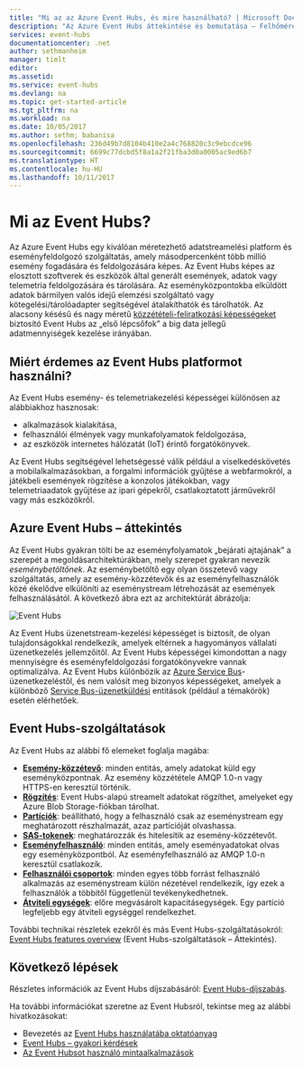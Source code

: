 ```yaml
---
title: "Mi az az Azure Event Hubs, és mire használható? | Microsoft Docs"
description: "Az Azure Event Hubs áttekintése és bemutatása – Felhőméretű telemetriaadat-feldolgozás webhelyekről, alkalmazásokból és eszközökről származó adatok esetén"
services: event-hubs
documentationcenter: .net
author: sethmanheim
manager: timlt
editor: 
ms.assetid: 
ms.service: event-hubs
ms.devlang: na
ms.topic: get-started-article
ms.tgt_pltfrm: na
ms.workload: na
ms.date: 10/05/2017
ms.author: sethm; babanisa
ms.openlocfilehash: 236d49b7d8104b410e2a4c768820c3c9ebcdce96
ms.sourcegitcommit: 6699c77dcbd5f8a1a2f21fba3d0a0005ac9ed6b7
ms.translationtype: HT
ms.contentlocale: hu-HU
ms.lasthandoff: 10/11/2017
---
```

# <a name="what-is-event-hubs"></a>Mi az Event Hubs?

Az Azure Event Hubs egy kiválóan méretezhető adatstreamelési platform és eseményfeldolgozó szolgáltatás, amely másodpercenként több millió esemény fogadására és feldolgozására képes. Az Event Hubs képes az elosztott szoftverek és eszközök által generált események, adatok vagy telemetria feldolgozására és tárolására. Az eseményközpontokba elküldött adatok bármilyen valós idejű elemzési szolgáltató vagy kötegelési/tárolóadapter segítségével átalakíthatók és tárolhatók. Az alacsony késésű és nagy méretű [közzétételi-feliratkozási képességeket](/biztalk/core/publish-and-subscribe-architecture) biztosító Event Hubs az „első lépcsőfok” a big data jellegű adatmennyiségek kezelése irányában.

## <a name="why-use-event-hubs"></a>Miért érdemes az Event Hubs platformot használni?

Az Event Hubs esemény- és telemetriakezelési képességei különösen az alábbiakhoz hasznosak:

* alkalmazások kialakítása,
* felhasználói élmények vagy munkafolyamatok feldolgozása,
* az eszközök internetes hálózatát (IoT) érintő forgatókönyvek.

Az Event Hubs segítségével lehetségessé válik például a viselkedéskövetés a mobilalkalmazásokban, a forgalmi információk gyűjtése a webfarmokról, a játékbeli események rögzítése a konzolos játékokban, vagy telemetriaadatok gyűjtése az ipari gépekről, csatlakoztatott járművekről vagy más eszközökről.

## <a name="azure-event-hubs-overview"></a>Azure Event Hubs – áttekintés

Az Event Hubs gyakran tölti be az eseményfolyamatok „bejárati ajtajának” a szerepét a megoldásarchitektúrákban, mely szerepet gyakran nevezik *eseménybetöltőnek*. Az eseménybetöltő egy olyan összetevő vagy szolgáltatás, amely az esemény-közzétevők és az eseményfelhasználók közé ékelődve elkülöníti az eseménystream létrehozását az események felhasználásától. A következő ábra ezt az architektúrát ábrázolja:

![Event Hubs](./media/event-hubs-what-is-event-hubs/event_hubs_full_pipeline.png)

Az Event Hubs üzenetstream-kezelési képességet is biztosít, de olyan tulajdonságokkal rendelkezik, amelyek eltérnek a hagyományos vállalati üzenetkezelés jellemzőitől. Az Event Hubs képességei kimondottan a nagy mennyiségre és eseményfeldolgozási forgatókönyvekre vannak optimalizálva. Az Event Hubs különbözik az [Azure Service Bus](https://azure.microsoft.com/services/service-bus/)-üzenetkezeléstől, és nem valósít meg bizonyos képességeket, amelyek a különböző [Service Bus-üzenetküldési](/azure/service-bus-messaging/) entitások (például a témakörök) esetén elérhetőek.

## <a name="event-hubs-features"></a>Event Hubs-szolgáltatások

Az Event Hubs az alábbi fő elemeket foglalja magába:

- [**Esemény-közzétevő**](event-hubs-features.md#event-publishers): minden entitás, amely adatokat küld egy eseményközpontnak. Az esemény közzététele AMQP 1.0-n vagy HTTPS-en keresztül történik.
- [**Rögzítés**](event-hubs-features.md#capture): Event Hubs-alapú streamelt adatokat rögzíthet, amelyeket egy Azure Blob Storage-fiókban tárolhat.
- [**Partíciók**](event-hubs-features.md#partitions): beállítható, hogy a felhasználó csak az eseménystream egy meghatározott részhalmazát, azaz partícióját olvashassa.
- [**SAS-tokenek**](event-hubs-features.md#sas-tokens): meghatározzák és hitelesítik az esemény-közzétevőt.
- [**Eseményfelhasználó**](event-hubs-features.md#event-consumers): minden entitás, amely eseményadatokat olvas egy eseményközpontból. Az eseményfelhasználó az AMQP 1.0-n keresztül csatlakozik. 
- [**Felhasználói csoportok**](event-hubs-features.md#consumer-groups): minden egyes több forrást felhasználó alkalmazás az eseménystream külön nézetével rendelkezik, így ezek a felhasználók a többitől függetlenül tevékenykedhetnek.
- [**Átviteli egységek**](event-hubs-features.md#capacity): előre megvásárolt kapacitásegységek. Egy partíció legfeljebb egy átviteli egységgel rendelkezhet.

További technikai részletek ezekről és más Event Hubs-szolgáltatásokról: [Event Hubs features overview](event-hubs-features.md) (Event Hubs-szolgáltatások – Áttekintés). 

## <a name="next-steps"></a>Következő lépések

Részletes információk az Event Hubs díjszabásáról: [Event Hubs-díjszabás](https://azure.microsoft.com/pricing/details/event-hubs/).

Ha további információkat szeretne az Event Hubsról, tekintse meg az alábbi hivatkozásokat:

* Bevezetés az [Event Hubs használatába oktatóanyag](event-hubs-dotnet-standard-getstarted-send.md)
* [Event Hubs – gyakori kérdések](event-hubs-faq.md)
* [Az Event Hubsot használó mintaalkalmazások](https://github.com/Azure/azure-event-hubs/tree/master/samples)
 
 


